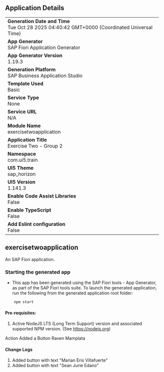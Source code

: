 ## Application Details
|               |
| ------------- |
|**Generation Date and Time**<br>Tue Oct 28 2025 04:40:42 GMT+0000 (Coordinated Universal Time)|
|**App Generator**<br>SAP Fiori Application Generator|
|**App Generator Version**<br>1.19.3|
|**Generation Platform**<br>SAP Business Application Studio|
|**Template Used**<br>Basic|
|**Service Type**<br>None|
|**Service URL**<br>N/A|
|**Module Name**<br>exercisetwoapplication|
|**Application Title**<br>Exercise Two - Group 2|
|**Namespace**<br>com.ui5.train|
|**UI5 Theme**<br>sap_horizon|
|**UI5 Version**<br>1.141.3|
|**Enable Code Assist Libraries**<br>False|
|**Enable TypeScript**<br>False|
|**Add Eslint configuration**<br>False|

## exercisetwoapplication

An SAP Fiori application.

### Starting the generated app

-   This app has been generated using the SAP Fiori tools - App Generator, as part of the SAP Fiori tools suite.  To launch the generated application, run the following from the generated application root folder:

```
    npm start
```

#### Pre-requisites:

1. Active NodeJS LTS (Long Term Support) version and associated supported NPM version.  (See https://nodejs.org)


Action Added a Button Raven Mamplata
#### Change Logs

1. Added button with text "Marian Eris Villafuerte"
2. Added button with text "Sean Jurie Edano"
